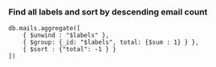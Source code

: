 ### Find all labels and sort by descending email count

```
db.mails.aggregate([
    { $unwind : "$labels" },
    { $group: {_id: "$labels", total: {$sum : 1} } },
    { $sort : {"total": -1 } }
])
```
